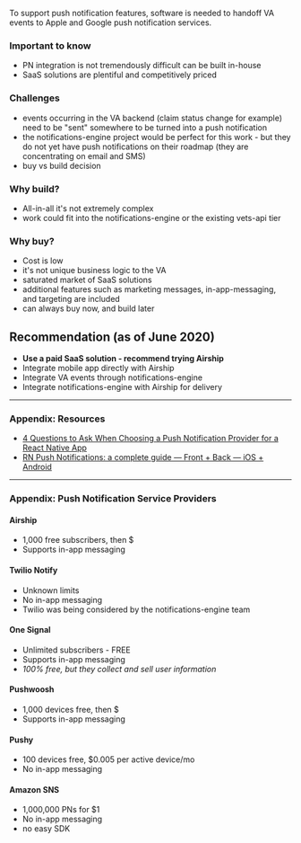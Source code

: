 To support push notification features, software is needed to handoff VA events to Apple and Google push notification services.

### Important to know
* PN integration is not tremendously difficult can be built in-house
* SaaS solutions are plentiful and competitively priced

### Challenges
* events occurring in the VA backend (claim status change for example) need to be "sent" somewhere to be turned into a push notification
* the notifications-engine project would be perfect for this work - but they do not yet have push notifications on their roadmap (they are concentrating on email and SMS)
* buy vs build decision

### Why build?
* All-in-all it's not extremely complex
* work could fit into the notifications-engine or the existing vets-api tier

### Why buy?
* Cost is low
* it's not unique business logic to the VA
* saturated market of SaaS solutions
* additional features such as marketing messages, in-app-messaging, and targeting are included
* can always buy now, and build later

## Recommendation (as of June 2020)
* **Use a paid SaaS solution - recommend trying Airship**
* Integrate mobile app directly with Airship
* Integrate VA events through notifications-engine
* Integrate notifications-engine with Airship for delivery

---

### Appendix: Resources
* [4 Questions to Ask When Choosing a Push Notification Provider for a React Native App](https://medium.com/handlebar-labs/4-questions-to-ask-when-choosing-a-push-notification-provider-for-a-react-native-app-fc0949eebc40)
* [RN Push Notifications: a complete guide — Front + Back — iOS + Android](https://medium.com/swlh/rn-push-notifications-a-complete-guide-front-back-8c238fc81d28)

---

### Appendix: Push Notification Service Providers

#### Airship
* 1,000 free subscribers, then $
* Supports in-app messaging

#### Twilio Notify
* Unknown limits
* No in-app messaging
* Twilio was being considered by the notifications-engine team

#### One Signal
* Unlimited subscribers - FREE
* Supports in-app messaging
* _100% free, but they collect and sell user information_

#### Pushwoosh
* 1,000 devices free, then $
* Supports in-app messaging

#### Pushy
* 100 devices free, $0.005 per active device/mo
* No in-app messaging

#### Amazon SNS
* 1,000,000 PNs for $1
* No in-app messaging
* no easy SDK

